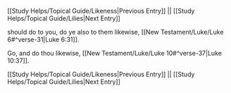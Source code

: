 [[Study Helps/Topical Guide/Likeness|Previous Entry]]  ||  [[Study Helps/Topical Guide/Lilies|Next Entry]]

 should do to you, do ye also to them likewise, [[New Testament/Luke/Luke 6#^verse-31|Luke 6:31]].

 Go, and do thou likewise, [[New Testament/Luke/Luke 10#^verse-37|Luke 10:37]].

[[Study Helps/Topical Guide/Likeness|Previous Entry]]  ||  [[Study Helps/Topical Guide/Lilies|Next Entry]]